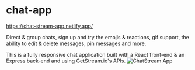 # chat-app

https://chat-stream-app.netlify.app/

Direct & group chats, sign up and try the emojis & reactions, gif support, the ability to edit & delete messages, pin messages and more.

This is a fully responsive chat application built with a React front-end & an Express back-end and using GetStream.io's APIs. 
![ChatStream App](https://user-images.githubusercontent.com/44801711/176103078-7ab3fb81-7f4a-4bae-8945-7ac73e8634c8.png)
